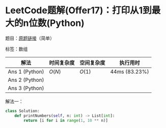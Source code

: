 # LeetCode题解(Offer17)：打印从1到最大的n位数(Python)

题目：[原题链接](https://leetcode-cn.com/problems/da-yin-cong-1dao-zui-da-de-nwei-shu-lcof/)（简单）

标签：数组

| 解法           | 时间复杂度 | 空间复杂度 | 执行用时      |
| -------------- | ---------- | ---------- | ------------- |
| Ans 1 (Python) | $O(N)$     | $O(1)$     | 44ms (83.23%) |
| Ans 2 (Python) |            |            |               |
| Ans 3 (Python) |            |            |               |

解法一：

```python
class Solution:
    def printNumbers(self, n: int) -> List[int]:
        return [i for i in range(1, 10 ** n)]
```